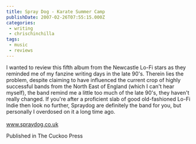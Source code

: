 ```yaml
---
title: Spray Dog - Karate Summer Camp
publishDate: 2007-02-26T07:55:15.000Z
categories:
 - writing
 - chrischinchilla
tags:
 - music 
 - reviews
---
```


I wanted to review this fifth album from the Newcastle Lo-Fi stars as they reminded me of my fanzine writing days in the late 90's. Therein lies the problem, despite claiming to have influenced the current crop of highly successful bands from the North East of England (which I can't hear myself), the band remind me a little too much of the late 90's, they haven't really changed. If you're after a proficient slab of good old-fashioned Lo-Fi Indie then look no further, Spraydog are definitely the band for you, but personally I overdosed on it a long time ago.<br><br><a href=https://www.spraydog.co.uk target=_blank>www.spraydog.co.uk</a>

Published in The Cuckoo Press
